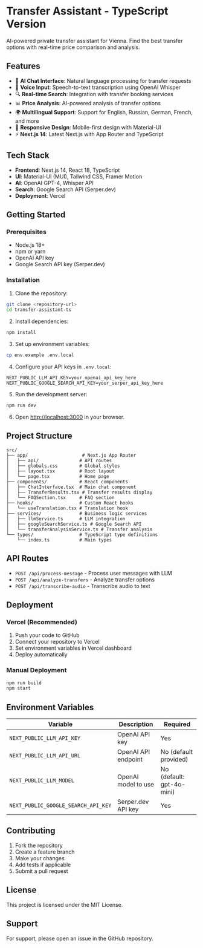 # Transfer Assistant - TypeScript Version

AI-powered private transfer assistant for Vienna. Find the best transfer options with real-time price comparison and analysis.

## Features

- 🤖 **AI Chat Interface**: Natural language processing for transfer requests
- 🎤 **Voice Input**: Speech-to-text transcription using OpenAI Whisper
- 🔍 **Real-time Search**: Integration with transfer booking services
- 📊 **Price Analysis**: AI-powered analysis of transfer options
- 🌍 **Multilingual Support**: Support for English, Russian, German, French, and more
- 📱 **Responsive Design**: Mobile-first design with Material-UI
- ⚡ **Next.js 14**: Latest Next.js with App Router and TypeScript

## Tech Stack

- **Frontend**: Next.js 14, React 18, TypeScript
- **UI**: Material-UI (MUI), Tailwind CSS, Framer Motion
- **AI**: OpenAI GPT-4, Whisper API
- **Search**: Google Search API (Serper.dev)
- **Deployment**: Vercel

## Getting Started

### Prerequisites

- Node.js 18+ 
- npm or yarn
- OpenAI API key
- Google Search API key (Serper.dev)

### Installation

1. Clone the repository:
```bash
git clone <repository-url>
cd transfer-assistant-ts
```

2. Install dependencies:
```bash
npm install
```

3. Set up environment variables:
```bash
cp env.example .env.local
```

4. Configure your API keys in `.env.local`:
```env
NEXT_PUBLIC_LLM_API_KEY=your_openai_api_key_here
NEXT_PUBLIC_GOOGLE_SEARCH_API_KEY=your_serper_api_key_here
```

5. Run the development server:
```bash
npm run dev
```

6. Open [http://localhost:3000](http://localhost:3000) in your browser.

## Project Structure

```
src/
├── app/                    # Next.js App Router
│   ├── api/               # API routes
│   ├── globals.css        # Global styles
│   ├── layout.tsx         # Root layout
│   └── page.tsx           # Home page
├── components/            # React components
│   ├── ChatInterface.tsx  # Main chat component
│   ├── TransferResults.tsx # Transfer results display
│   └── FAQSection.tsx     # FAQ section
├── hooks/                 # Custom React hooks
│   └── useTranslation.tsx # Translation hook
├── services/              # Business logic services
│   ├── llmService.ts      # LLM integration
│   ├── googleSearchService.ts # Google Search API
│   └── transferAnalysisService.ts # Transfer analysis
└── types/                 # TypeScript type definitions
    └── index.ts           # Main types
```

## API Routes

- `POST /api/process-message` - Process user messages with LLM
- `POST /api/analyze-transfers` - Analyze transfer options
- `POST /api/transcribe-audio` - Transcribe audio to text

## Deployment

### Vercel (Recommended)

1. Push your code to GitHub
2. Connect your repository to Vercel
3. Set environment variables in Vercel dashboard
4. Deploy automatically

### Manual Deployment

```bash
npm run build
npm start
```

## Environment Variables

| Variable | Description | Required |
|----------|-------------|----------|
| `NEXT_PUBLIC_LLM_API_KEY` | OpenAI API key | Yes |
| `NEXT_PUBLIC_LLM_API_URL` | OpenAI API endpoint | No (default provided) |
| `NEXT_PUBLIC_LLM_MODEL` | OpenAI model to use | No (default: gpt-4o-mini) |
| `NEXT_PUBLIC_GOOGLE_SEARCH_API_KEY` | Serper.dev API key | Yes |

## Contributing

1. Fork the repository
2. Create a feature branch
3. Make your changes
4. Add tests if applicable
5. Submit a pull request

## License

This project is licensed under the MIT License.

## Support

For support, please open an issue in the GitHub repository.
